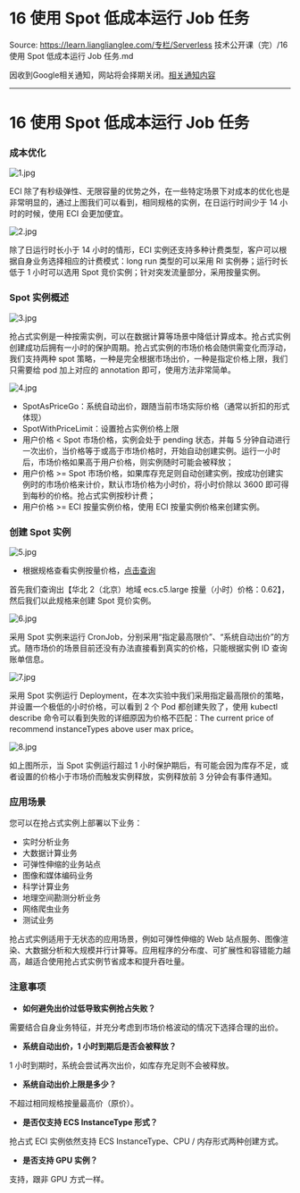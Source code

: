 # 16 使用 Spot 低成本运行 Job 任务 

Source: https://learn.lianglianglee.com/专栏/Serverless 技术公开课（完）/16 使用 Spot 低成本运行 Job 任务.md

因收到Google相关通知，网站将会择期关闭。[相关通知内容](https://lumendatabase.org/notices/44265620)

---

# 16 使用 Spot 低成本运行 Job 任务

### 成本优化

![1.jpg](assets/2020-08-26-031132.jpg)

ECI 除了有秒级弹性、无限容量的优势之外，在一些特定场景下对成本的优化也是非常明显的，通过上图我们可以看到，相同规格的实例，在日运行时间少于 14 小时的时候，使用 ECI 会更加便宜。

![2.jpg](assets/2020-08-26-031133.jpg)

除了日运行时长小于 14 小时的情形，ECI 实例还支持多种计费类型，客户可以根据自身业务选择相应的计费模式：long run 类型的可以采用 RI 实例券；运行时长低于 1 小时可以选用 Spot 竞价实例；针对突发流量部分，采用按量实例。

### Spot 实例概述

![3.jpg](assets/2020-08-26-031135.jpg)

抢占式实例是一种按需实例，可以在数据计算等场景中降低计算成本。抢占式实例创建成功后拥有一小时的保护周期。抢占式实例的市场价格会随供需变化而浮动，我们支持两种 spot 策略，一种是完全根据市场出价，一种是指定价格上限，我们只需要给 pod 加上对应的 annotation 即可，使用方法非常简单。

![4.jpg](assets/2020-08-26-031137.jpg)

* SpotAsPriceGo：系统自动出价，跟随当前市场实际价格（通常以折扣的形式体现）
* SpotWithPriceLimit：设置抢占实例价格上限
* 用户价格 < Spot 市场价格，实例会处于 pending 状态，并每 5 分钟自动进行一次出价，当价格等于或高于市场价格时，开始自动创建实例。运行一小时后，市场价格如果高于用户价格，则实例随时可能会被释放；
* 用户价格 >= Spot 市场价格，如果库存充足则自动创建实例，按成功创建实例时的市场价格来计价，默认市场价格为小时价，将小时价除以 3600 即可得到每秒的价格。抢占式实例按秒计费；
* 用户价格 >= ECI 按量实例价格，使用 ECI 按量实例价格来创建实例。

### 创建 Spot 实例

![5.jpg](assets/2020-08-26-031138.jpg)

* 根据规格查看实例按量价格，[点击查询](https://www.aliyun.com/price/product#/ecs/detail)

首先我们查询出【华北 2（北京）地域 ecs.c5.large 按量（小时）价格：0.62】，然后我们以此规格来创建 Spot 竞价实例。

![6.jpg](assets/2020-08-26-031140.jpg)

采用 Spot 实例来运行 CronJob，分别采用“指定最高限价”、“系统自动出价”的方式。随市场价的场景目前还没有办法直接看到真实的价格，只能根据实例 ID 查询账单信息。

![7.jpg](assets/2020-08-26-031141.jpg)

采用 Spot 实例运行 Deployment，在本次实验中我们采用指定最高限价的策略，并设置一个极低的小时价格，可以看到 2 个 Pod 都创建失败了，使用 kubectl describe 命令可以看到失败的详细原因为价格不匹配：The current price of recommend instanceTypes above user max price。

![8.jpg](assets/2020-08-26-031142.jpg)

如上图所示，当 Spot 实例运行超过 1 小时保护期后，有可能会因为库存不足，或者设置的价格小于市场价而触发实例释放，实例释放前 3 分钟会有事件通知。

### 应用场景

您可以在抢占式实例上部署以下业务：

* 实时分析业务
* 大数据计算业务
* 可弹性伸缩的业务站点
* 图像和媒体编码业务
* 科学计算业务
* 地理空间勘测分析业务
* 网络爬虫业务
* 测试业务

抢占式实例适用于无状态的应用场景，例如可弹性伸缩的 Web 站点服务、图像渲染、大数据分析和大规模并行计算等。应用程序的分布度、可扩展性和容错能力越高，越适合使用抢占式实例节省成本和提升吞吐量。

### 注意事项

* **如何避免出价过低导致实例抢占失败？**

需要结合自身业务特征，并充分考虑到市场价格波动的情况下选择合理的出价。

* **系统自动出价，1 小时到期后是否会被释放？**

1 小时到期时，系统会尝试再次出价，如库存充足则不会被释放。

* **系统自动出价上限是多少？**

不超过相同规格按量最高价（原价）。

* **是否仅支持 ECS InstanceType 形式？**

抢占式 ECI 实例依然支持 ECS InstanceType、CPU / 内存形式两种创建方式。

* **是否支持 GPU 实例？**

支持，跟非 GPU 方式一样。
